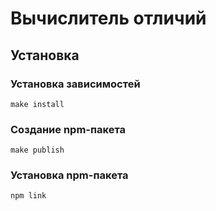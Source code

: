 # Вычислитель отличий

## Установка

### Установка зависимостей

```
make install
```

### Создание npm-пакета

```
make publish
```

### Установка npm-пакета

```
npm link
```
